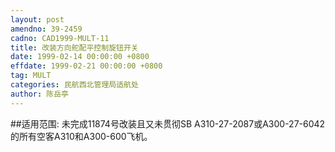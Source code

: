 ```yaml
---
layout: post
amendno: 39-2459
cadno: CAD1999-MULT-11
title: 改装方向舵配平控制旋钮开关
date: 1999-02-14 00:00:00 +0800
effdate: 1999-02-21 00:00:00 +0800
tag: MULT
categories: 民航西北管理局适航处
author: 陈岳亭
---
```


##适用范围:
未完成11874号改装且又未贯彻SB A310-27-2087或A300-27-6042的所有空客A310和A300-600飞机。

